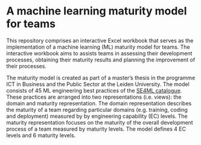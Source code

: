 # A machine learning maturity model for teams

This repository comprises an interactive Excel workbook that serves as the implementation of a machine learning (ML) maturity model for teams. The interactive workbook aims to assists teams in 
assessing their development processes, obtaining their maturity results and planning the improvement of their processes.

The maturity model is created as part of a master’s thesis in the programme ICT in Business and the Public Sector at the Leiden University. The model consists of 45 ML engineering best practices of 
the [SE4ML catalogue](https://se-ml.github.io/practices/). These practices are arranged into two representations (i.e. views): the domain and maturity representation. The domain representation 
describes the maturity of a team regarding particular domains (e.g. training, coding and deployment) measured by by engineering capability (EC) levels. The maturity representation focuses on the 
maturity of the overall development process of a team measured by maturity levels. The model defines 4 EC levels and 6 maturity levels.  

